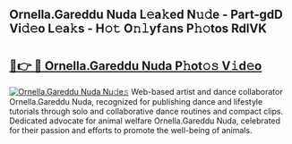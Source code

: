 ## Ornella.Gareddu Nuda L𝚎a𝚔ed N𝚞𝚍e - Part-gdD Vi𝚍𝚎o L𝚎a𝚔s - H𝚘𝚝 O𝚗𝚕yf𝚊ns P𝚑𝚘tos RdlVK

# <h2><a href="http://kfc4c2.oniu.top/?m=Ornella.Gareddu+Nuda">🔗👉 🔴 Ornella.Gareddu Nuda P𝚑ot𝚘𝚜 V𝚒d𝚎o</a></h2>

[![Ornella.Gareddu Nuda Nu𝚍e𝚜](https://i.imgur.com/0qMVB7G.gif)](http://kfc4c2.oniu.top/?m=Ornella.Gareddu+Nuda)
Web-based artist and dance collaborator Ornella.Gareddu Nuda, recognized for publishing dance and lifestyle tutorials through solo and collaborative dance routines and compact clips. Dedicated advocate for animal welfare Ornella.Gareddu Nuda, celebrated for their passion and efforts to promote the well-being of animals.  
